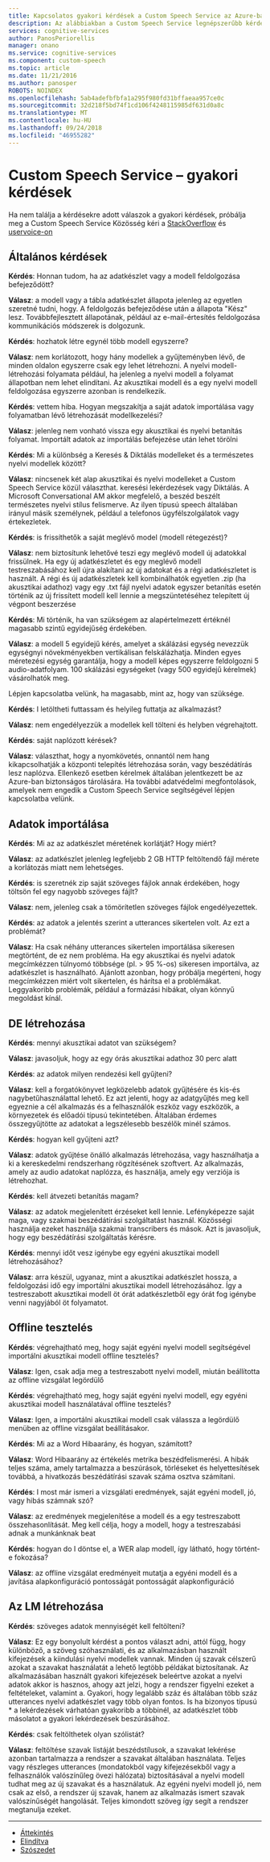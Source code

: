 ```yaml
---
title: Kapcsolatos gyakori kérdések a Custom Speech Service az Azure-ban |} A Microsoft Docs
description: Az alábbiakban a Custom Speech Service legnépszerűbb kérdésekre adott válaszok.
services: cognitive-services
author: PanosPeriorellis
manager: onano
ms.service: cognitive-services
ms.component: custom-speech
ms.topic: article
ms.date: 11/21/2016
ms.author: panosper
ROBOTS: NOINDEX
ms.openlocfilehash: 5ab4adefbfbfa1a295f980fd31bffaeaa957ce0c
ms.sourcegitcommit: 32d218f5bd74f1cd106f4248115985df631d0a8c
ms.translationtype: MT
ms.contentlocale: hu-HU
ms.lasthandoff: 09/24/2018
ms.locfileid: "46955282"
---
```

# <a name="custom-speech-service-frequently-asked-questions"></a>Custom Speech Service – gyakori kérdések

Ha nem találja a kérdésekre adott válaszok a gyakori kérdések, próbálja meg a Custom Speech Service Közösség kéri a [StackOverflow](https://stackoverflow.com/questions/tagged/project-oxford+or+microsoft-cognitive) és [uservoice-on](https://cognitive.uservoice.com/)

## <a name="general"></a>Általános kérdések

**Kérdés**: Honnan tudom, ha az adatkészlet vagy a modell feldolgozása befejeződött?

**Válasz**: a modell vagy a tábla adatkészlet állapota jelenleg az egyetlen szeretné tudni, hogy.
A feldolgozás befejeződése után a állapota "Kész" lesz.
Továbbfejlesztett állapotának, például az e-mail-értesítés feldolgozása kommunikációs módszerek is dolgozunk.

**Kérdés**: hozhatok létre egynél több modell egyszerre?

**Válasz**: nem korlátozott, hogy hány modellek a gyűjteményben lévő, de minden oldalon egyszerre csak egy lehet létrehozni.
A nyelvi modell-létrehozási folyamata például, ha jelenleg a nyelvi modell a folyamat állapotban nem lehet elindítani.
Az akusztikai modell és a egy nyelvi modell feldolgozása egyszerre azonban is rendelkezik. 

**Kérdés**: vettem hiba. Hogyan megszakítja a saját adatok importálása vagy folyamatban lévő létrehozását modellkezelési? 

**Válasz**: jelenleg nem vonható vissza egy akusztikai és nyelvi betanítás folyamat.
Importált adatok az importálás befejezése után lehet törölni

**Kérdés**: Mi a különbség a Keresés & Diktálás modelleket és a természetes nyelvi modellek között?

**Válasz**: nincsenek két alap akusztikai és nyelvi modelleket a Custom Speech Service közül választhat.
keresési lekérdezések vagy Diktálás. A Microsoft Conversational AM akkor megfelelő, a beszéd beszélt természetes nyelvi stílus felismerve.
Az ilyen típusú speech általában irányul másik személynek, például a telefonos ügyfélszolgálatok vagy értekezletek.

**Kérdés**: is frissíthetők a saját meglévő model (modell rétegezést)?

**Válasz**: nem biztosítunk lehetővé teszi egy meglévő modell új adatokkal frissülnek.
Ha egy új adatkészletet és egy meglévő modell testreszabásához kell újra alakítani az új adatokat és a régi adatkészletet is használt.
A régi és új adatkészletek kell kombinálhatók egyetlen .zip (ha akusztikai adathoz) vagy egy .txt fájl nyelvi adatok egyszer betanítás esetén történik az új frissített modell kell lennie a megszüntetéséhez telepített új végpont beszerzése

**Kérdés**: Mi történik, ha van szükségem az alapértelmezett értéknél magasabb szintű egyidejűség érdekében. 

**Válasz**: a modell 5 egyidejű kérés, amelyet a skálázási egység nevezzük egységnyi növekményekben vertikálisan felskálázhatja. Minden egyes méretezési egység garantálja, hogy a modell képes egyszerre feldolgozni 5 audio-adatfolyam. 100 skálázási egységeket (vagy 500 egyidejű kérelmek) vásárolhatók meg.

Lépjen kapcsolatba velünk, ha magasabb, mint az, hogy van szüksége.

**Kérdés**: I letöltheti futtassam és helyileg futtatja az alkalmazást?

**Válasz**: nem engedélyezzük a modellek kell tölteni és helyben végrehajtott.

**Kérdés**: saját naplózott kérések?

**Válasz**: választhat, hogy a nyomkövetés, onnantól nem hang kikapcsolhatják a központi telepítés létrehozása során, vagy beszédátírás lesz naplózva. Ellenkező esetben kérelmek általában jelentkezett be az Azure-ban biztonságos tárolására. Ha további adatvédelmi megfontolások, amelyek nem engedik a Custom Speech Service segítségével lépjen kapcsolatba velünk.

## <a name="importing-data"></a>Adatok importálása

**Kérdés**: Mi az az adatkészlet méretének korlátját? Hogy miért? 

**Válasz**: az adatkészlet jelenleg legfeljebb 2 GB HTTP feltöltendő fájl mérete a korlátozás miatt nem lehetséges. 

**Kérdés**: is szeretnék zip saját szöveges fájlok annak érdekében, hogy töltsön fel egy nagyobb szöveges fájlt? 

**Válasz**: nem, jelenleg csak a tömörítetlen szöveges fájlok engedélyezettek.

**Kérdés**: az adatok a jelentés szerint a utterances sikertelen volt. Az ezt a problémát?

**Válasz**: Ha csak néhány utterances sikertelen importálása sikeresen megtörtént, de ez nem probléma.
Ha egy akusztikai és nyelvi adatok megcímkézzen túlnyomó többsége (pl. > 95 %-os) sikeresen importálva, az adatkészlet is használható. Ajánlott azonban, hogy próbálja megérteni, hogy megcímkézzen miért volt sikertelen, és hárítsa el a problémákat.
Leggyakoribb problémák, például a formázási hibákat, olyan könnyű megoldást kínál. 

## <a name="creating-am"></a>DE létrehozása

**Kérdés**: mennyi akusztikai adatot van szükségem?

**Válasz**: javasoljuk, hogy az egy órás akusztikai adathoz 30 perc alatt

**Kérdés**: az adatok milyen rendezési kell gyűjteni?

**Válasz**: kell a forgatókönyvet legközelebb adatok gyűjtésére és kis-és nagybetűhasználattal lehető.
Ez azt jelenti, hogy az adatgyűjtés meg kell egyeznie a cél alkalmazás és a felhasználók eszköz vagy eszközök, a környezetek és előadói típusú tekintetében. Általában érdemes összegyűjtötte az adatokat a legszélesebb beszélők minél számos. 

**Kérdés**: hogyan kell gyűjteni azt? 

**Válasz**: adatok gyűjtése önálló alkalmazás létrehozása, vagy használhatja a ki a kereskedelmi rendszerhang rögzítésének szoftvert.
Az alkalmazás, amely az audio adatokat naplózza, és használja, amely egy verziója is létrehozhat. 

**Kérdés**: kell átvezeti betanítás magam? 

**Válasz**: az adatok megjelenített érzéseket kell lennie. Lefényképezze saját maga, vagy szakmai beszédátírási szolgáltatást használ. Közösségi használja ezeket használja szakmai transcribers és mások. Azt is javasoljuk, hogy egy beszédátírási szolgáltatás kérésre.

**Kérdés**: mennyi időt vesz igénybe egy egyéni akusztikai modell létrehozásához?

**Válasz**: arra készül, ugyanaz, mint a akusztikai adatkészlet hossza, a feldolgozási idő egy importálni akusztikai modell létrehozásához.
Így a testreszabott akusztikai modell öt órát adatkészletből egy órát fog igénybe venni nagyjából öt folyamatot. 

## <a name="offline-testing"></a>Offline tesztelés

**Kérdés**: végrehajtható meg, hogy saját egyéni nyelvi modell segítségével importálni akusztikai modell offline tesztelés?

**Válasz**: Igen, csak adja meg a testreszabott nyelvi modell, miután beállította az offline vizsgálat legördülő

**Kérdés**: végrehajtható meg, hogy saját egyéni nyelvi modell, egy egyéni akusztikai modell használatával offline tesztelés?

**Válasz**: Igen, a importálni akusztikai modell csak válassza a legördülő menüben az offline vizsgálat beállításakor.

**Kérdés**: Mi az a Word Hibaarány, és hogyan, számított?

**Válasz**: Word Hibaarány az értékelés metrika beszédfelismerési. A hibák teljes száma, amely tartalmazza a beszúrások, törléseket és helyettesítések továbbá, a hivatkozás beszédátírási szavak száma osztva számítani.

**Kérdés**: I most már ismeri a vizsgálati eredmények, saját egyéni modell, jó, vagy hibás számnak szó?

**Válasz**: az eredmények megjelenítése a modell és a egy testreszabott összehasonlítását.
Meg kell célja, hogy a modell, hogy a testreszabási adnak a munkánknak beat

**Kérdés**: hogyan do I döntse el, a WER alap modell, így látható, hogy történt-e fokozása? 

**Válasz**: az offline vizsgálat eredményeit mutatja a egyéni modell és a javítása alapkonfiguráció pontosságát pontosságát alapkonfiguráció

## <a name="creating-lm"></a>Az LM létrehozása

**Kérdés**: szöveges adatok mennyiségét kell feltölteni?

**Válasz**: Ez egy bonyolult kérdést a pontos választ adni, attól függ, hogy különböző, a szöveg szóhasználati, és az alkalmazásban használt kifejezések a kiindulási nyelvi modellek vannak. Minden új szavak célszerű azokat a szavakat használatát a lehető legtöbb példákat biztosítanak. Az alkalmazásában használt gyakori kifejezések beleértve azokat a nyelvi adatok akkor is hasznos, ahogy azt jelzi, hogy a rendszer figyelni ezeket a feltételeket, valamint a.
Gyakori, hogy legalább száz és általában több száz utterances nyelvi adatkészlet vagy több olyan fontos.
Is ha bizonyos típusú * a lekérdezések várhatóan gyakoribb a többinél, az adatkészlet több másolatot a gyakori lekérdezések beszúrásához.

**Kérdés**: csak feltölthetek olyan szólistát?

**Válasz**: feltöltése szavak listáját beszédstílusok, a szavakat lekérése azonban tartalmazza a rendszer a szavakat általában használata.
Teljes vagy részleges utterances (mondatokból vagy kifejezésekből vagy a felhasználók valószínűleg övezi hálózata) biztosításával a nyelvi modell tudhat meg az új szavakat és a használatuk. Az egyéni nyelvi modell jó, nem csak az első, a rendszer új szavak, hanem az alkalmazás ismert szavak valószínűségét hangolását. Teljes kimondott szöveg így segít a rendszer megtanulja ezeket. 

-----

 * [Áttekintés](cognitive-services-custom-speech-home.md)
 * [Elindítva](cognitive-services-custom-speech-get-started.md)
 * [Szószedet](cognitive-services-custom-speech-glossary.md)
